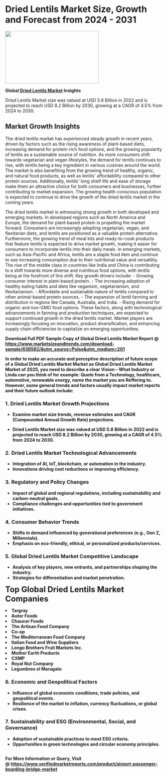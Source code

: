 <H1>Dried Lentils Market Size, Growth and Forecast from 2024 - 2031</H1><img class="aligncenter size-medium wp-image-584254" src="https://thirdeyenews.in/wp-content/uploads/2024/09/Global-Market-Research-300x168.jpeg" alt="" width="300" height="168" /><p><strong>Global&nbsp;<a href="https://www.marketsizeandtrends.com/download-sample/636582/&amp;utm_source=Pulse&amp;utm_medium=201">Dried Lentils Market</a> Insights</strong></p><p>Dried Lentils Market size was valued at USD 5.8 Billion in 2022 and is projected to reach USD 8.2 Billion by 2030, growing at a CAGR of 4.5% from 2024 to 2030.</p><p><h2>Market Growth Insights</h2> <p>The dried lentils market has experienced steady growth in recent years, driven by factors such as the rising awareness of plant-based diets, increasing demand for protein-rich food options, and the growing popularity of lentils as a sustainable source of nutrition. As more consumers shift towards vegetarian and vegan lifestyles, the demand for lentils continues to rise, with lentils being a key ingredient in various cuisines around the world. The market is also benefiting from the growing trend of healthy, organic, and natural food products, as well as lentils' affordability compared to other protein sources. Additionally, lentils' long shelf life and ease of storage make them an attractive choice for both consumers and businesses, further contributing to market expansion. The growing health-conscious population is expected to continue to drive the growth of the dried lentils market in the coming years.</p> <p><strong></strong></p> <p>The dried lentils market is witnessing strong growth in both developed and emerging markets. In developed regions such as North America and Europe, the demand for plant-based protein is propelling the market forward. Consumers are increasingly adopting vegetarian, vegan, and flexitarian diets, and lentils are positioned as a valuable protein alternative. Furthermore, the growing trend of meal kits and ready-to-cook products that feature lentils is expected to drive market growth, making it easier for consumers to incorporate lentils into their daily meals. In emerging markets, such as Asia-Pacific and Africa, lentils are a staple food item and continue to see increasing consumption due to their nutritional value and versatility. The rise of the middle class in countries like India and China is contributing to a shift towards more diverse and nutritious food options, with lentils being at the forefront of this shift. Key growth drivers include: - Growing consumer interest in plant-based protein. - The increasing adoption of healthy eating habits and diets like veganism, vegetarianism, and flexitarianism. - Affordable and sustainable nature of lentils compared to other animal-based protein sources. - The expansion of lentil farming and distribution in regions like Canada, Australia, and India. - Rising demand for organic and non-GMO food options. These factors, along with technological advancements in farming and production techniques, are expected to support continued growth in the dried lentils market. Market players are increasingly focusing on innovation, product diversification, and enhancing supply chain efficiencies to capitalize on emerging opportunities. <p><strong></p><p><span class=""><strong>Download Full PDF Sample Copy of Global Dried Lentils Market Report</strong> @ <a href="https://www.marketsizeandtrends.com/download-sample/636582/&amp;utm_source=Pulse&amp;utm_medium=201" target="_blank">https://www.marketsizeandtrends.com/download-sample/636582/&amp;utm_source=Pulse&amp;utm_medium=201</a></span></p><p>In order to make an accurate and perceptive description of future scope of a Global&nbsp;Dried Lentils Market Market as Global&nbsp;Dried Lentils Market Market of 2025, you need to describe a clear Vision &ndash; What Industry or Linda can you think of for example: Quote from a Technology, healthcare, automotive, renewable energy, name the market you are Reffering to. However, some general trends and factors usually impact market reports and their future outlook include:</p><h3>1.&nbsp;<strong>Dried Lentils Market Growth Projections</strong></h3><ul><li>Examine market size trends, revenue estimates and CAGR (Compounded Annual Growth Rate) projections.</li><li><p>Dried Lentils Market size was valued at USD 5.8 Billion in 2022 and is projected to reach USD 8.2 Billion by 2030, growing at a CAGR of 4.5% from 2024 to 2030.</p></li></ul><h3>2.&nbsp;<strong>Dried Lentils Market Technological Advancements</strong></h3><ul><li>Integration of AI, IoT, blockchain, or automation in the industry.</li><li>Innovations driving cost reductions or improving efficiency.</li></ul><h3>3.&nbsp;<strong>Regulatory and Policy Changes</strong></h3><ul><li>Impact of global and regional regulations, including sustainability and carbon-neutral goals.</li><li>Compliance challenges and opportunities tied to government initiatives.</li></ul><h3>4.&nbsp;<strong>Consumer Behavior Trends</strong></h3><ul><li>Shifts in demand influenced by generational preferences (e.g., Gen Z, Millennials).</li><li>Emphasis on eco-friendly, ethical, or personalized products/services.</li></ul><h3>5.&nbsp;<strong>Global Dried Lentils Market Competitive Landscape</strong></h3><ul><li>Analysis of key players, new entrants, and partnerships shaping the industry.</li><li>Strategies for differentiation and market penetration.</li></ul><p data-pm-slice="1 1 []"><span style="color: inherit; font-family: inherit; font-size: 25px;">Top Global Dried Lentils Market Companies</span></p><div class="" data-test-id=""><p><li>Targray</li><li> Autor Foods</li><li> Chaucer Foods</li><li> The Artisan Food Company</li><li> Co-op</li><li> The Mediterranean Food Company</li><li> Italian Food and Wine Suppliers</li><li> Longo Brothers Fruit Markets Inc.</li><li> Mother Earth Products</li><li> CXMP</li><li> Royal Nut Company</li><li> Legumbres el Maragato</li></p></div><h3>6.&nbsp;<strong>Economic and Geopolitical Factors</strong></h3><ul><li>Influence of global economic conditions, trade policies, and geopolitical events.</li><li>Resilience of the market to inflation, currency fluctuations, or global crises.</li></ul><h3>7.&nbsp;<strong>Sustainability and ESG (Environmental, Social, and Governance)</strong></h3><ul><li>Adoption of sustainable practices to meet ESG criteria.</li><li>Opportunities in green technologies and circular economy principles.</li></ul><h2><strong style="font-size: 14px;">For More Information or Query, Visit @&nbsp;</strong><a style="background-color: #ffffff; font-size: 14px;" href="https://www.marketsizeandtrends.com/report/dried-lentils-market/" target="_blank">https://www.verifiedmarketreports.com/product/airport-passenger-boarding-bridge-market</a></h2>
